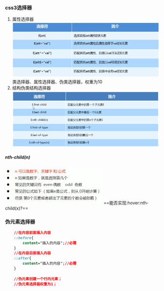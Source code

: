 ### css3选择器
1. 属性选择器
![](media/img/属性选择器.png)
类选择器、属性选择器、伪类选择器，权重为10
2. 结构伪类结构选择器  
![](media/img/伪类结构选择器.png)
##### nth-child(n)
![](media/img/nth-child.png)
==能否实现:hover:nth-child(x)?== 
### 伪元素选择器
```css
    //在内容前面插入内容
    ::before{
        content="插入的内容";//必需
    }
    //在内容后面插入内容
    ::after{
        content="插入的内容";//必需
    }

    //伪元素创建一个行内元素；
    //伪元素选择器权重为1；